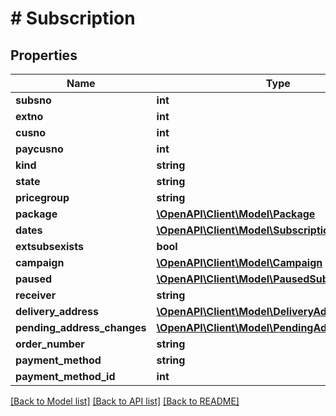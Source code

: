 # # Subscription

## Properties

Name | Type | Description | Notes
------------ | ------------- | ------------- | -------------
**subsno** | **int** |  | 
**extno** | **int** |  | 
**cusno** | **int** |  | 
**paycusno** | **int** |  | 
**kind** | **string** |  | 
**state** | **string** |  | 
**pricegroup** | **string** |  | [optional] 
**package** | [**\OpenAPI\Client\Model\Package**](Package.md) |  | 
**dates** | [**\OpenAPI\Client\Model\SubscriptionDates**](SubscriptionDates.md) |  | 
**extsubsexists** | **bool** |  | 
**campaign** | [**\OpenAPI\Client\Model\Campaign**](Campaign.md) |  | [optional] 
**paused** | [**\OpenAPI\Client\Model\PausedSubscription[]**](PausedSubscription.md) |  | [optional] 
**receiver** | **string** |  | [optional] 
**delivery_address** | [**\OpenAPI\Client\Model\DeliveryAddress**](DeliveryAddress.md) |  | [optional] 
**pending_address_changes** | [**\OpenAPI\Client\Model\PendingAddressChange[]**](PendingAddressChange.md) |  | [optional] 
**order_number** | **string** |  | [optional] 
**payment_method** | **string** |  | [optional] 
**payment_method_id** | **int** |  | [optional] 

[[Back to Model list]](../../README.md#documentation-for-models) [[Back to API list]](../../README.md#documentation-for-api-endpoints) [[Back to README]](../../README.md)


